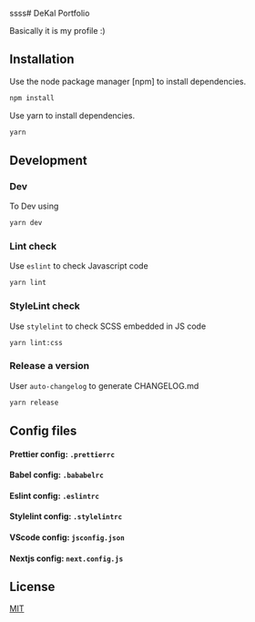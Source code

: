 ssss# DeKal Portfolio

Basically it is my profile :)

## Installation

Use the node package manager [npm] to install dependencies.

```bash
npm install
```
Use yarn to install dependencies.
```bash
yarn
```


## Development
### Dev
To Dev using
```bash
yarn dev
```
### Lint check
Use `eslint` to check Javascript code
```bash
yarn lint
```
### StyleLint check
Use `stylelint` to check SCSS embedded in JS code
```bash
yarn lint:css
```
### Release a version
User `auto-changelog` to generate CHANGELOG.md
```bash
yarn release
```

## Config files
#### Prettier config: `.prettierrc`
#### Babel config: `.bababelrc`
#### Eslint config: `.eslintrc`
#### Stylelint config: `.stylelintrc`
#### VScode config: `jsconfig.json`
#### Nextjs config: `next.config.js`

## License
[MIT](https://choosealicense.com/licenses/mit/)
